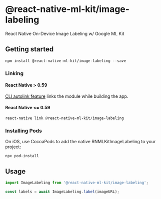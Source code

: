 # @react-native-ml-kit/image-labeling

React Native On-Device Image Labeling w/ Google ML Kit

## Getting started

`npm install @react-native-ml-kit/image-labeling --save`

### Linking

#### React Native > 0.59

[CLI autolink feature](https://github.com/react-native-community/cli/blob/master/docs/autolinking.md) links the module while building the app.

#### React Native <= 0.59

`react-native link @react-native-ml-kit/image-labeling`

### Installing Pods

On iOS, use CocoaPods to add the native RNMLKitImageLabeling to your project:

`npx pod-install`

## Usage

```javascript
import ImageLabeling from '@react-native-ml-kit/image-labeling';

const labels = await ImageLabeling.label(imageURL);
```
